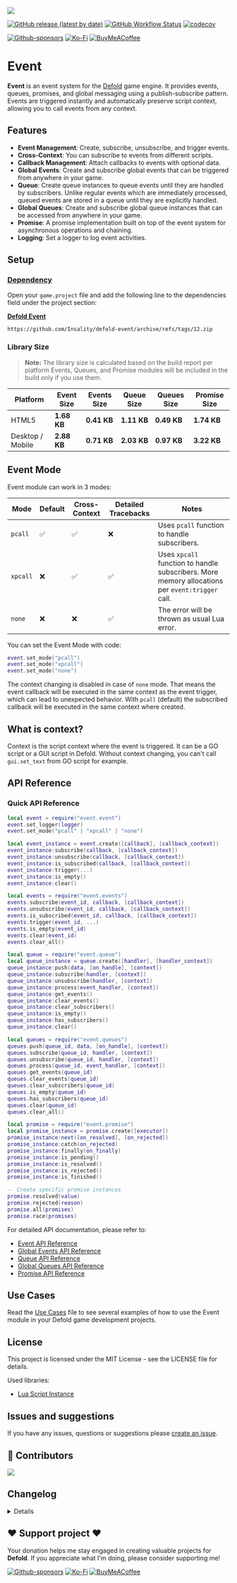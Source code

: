 ![](media/logo.png)

[![GitHub release (latest by date)](https://img.shields.io/github/v/tag/insality/defold-event?style=for-the-badge&label=Release)](https://github.com/Insality/defold-event/tags)
[![GitHub Workflow Status](https://img.shields.io/github/actions/workflow/status/insality/defold-event/ci_workflow.yml?style=for-the-badge)](https://github.com/Insality/defold-event/actions)
[![codecov](https://img.shields.io/codecov/c/github/Insality/defold-event?style=for-the-badge)](https://codecov.io/gh/Insality/defold-event)

[![Github-sponsors](https://img.shields.io/badge/sponsor-30363D?style=for-the-badge&logo=GitHub-Sponsors&logoColor=#EA4AAA)](https://github.com/sponsors/insality) [![Ko-Fi](https://img.shields.io/badge/Ko--fi-F16061?style=for-the-badge&logo=ko-fi&logoColor=white)](https://ko-fi.com/insality) [![BuyMeACoffee](https://img.shields.io/badge/Buy%20Me%20a%20Coffee-ffdd00?style=for-the-badge&logo=buy-me-a-coffee&logoColor=black)](https://www.buymeacoffee.com/insality)


# Event

**Event** is an event system for the [Defold](https://defold.com/) game engine. It provides events, queues, promises, and global messaging using a publish-subscribe pattern. Events are triggered instantly and automatically preserve script context, allowing you to call events from any context.


## Features

- **Event Management**: Create, subscribe, unsubscribe, and trigger events.
- **Cross-Context**: You can subscribe to events from different scripts.
- **Callback Management**: Attach callbacks to events with optional data.
- **Global Events**: Create and subscribe global events that can be triggered from anywhere in your game.
- **Queue**: Create queue instances to queue events until they are handled by subscribers. Unlike regular events which are immediately processed, queued events are stored in a queue until they are explicitly handled.
- **Global Queues**: Create and subscribe global queue instances that can be accessed from anywhere in your game.
- **Promise**: A promise implementation built on top of the event system for asynchronous operations and chaining.
- **Logging**: Set a logger to log event activities.


## Setup

### [Dependency](https://www.defold.com/manuals/libraries/)

Open your `game.project` file and add the following line to the dependencies field under the project section:

**[Defold Event](https://github.com/Insality/defold-event/archive/refs/tags/12.zip)**

```
https://github.com/Insality/defold-event/archive/refs/tags/12.zip
```

### Library Size

> **Note:** The library size is calculated based on the build report per platform
> Events, Queues, and Promise modules will be included in the build only if you use them.

| Platform         | Event Size   | Events Size   | Queue Size   | Queues Size  | Promise Size |
| ---------------- | ------------ | ------------- | ------------ | ------------ | ------------ |
| HTML5            | **1.68 KB**  | **0.41 KB**   | **1.11 KB**  | **0.49 KB**  | **1.74 KB**  |
| Desktop / Mobile | **2.88 KB**  | **0.71 KB**   | **2.03 KB**  | **0.97 KB**  | **3.22 KB**  |


## Event Mode

Event module can work in 3 modes:

| Mode | Default | Cross-Context | Detailed Tracebacks | Notes |
| --- | --- | --- | --- | --- |
| `pcall` | ✅ | ✅ | ❌ | Uses `pcall` function to handle subscribers. |
| `xpcall` | ❌ | ✅ | ✅ | Uses `xpcall` function to handle subscribers. More memory allocations per `event:trigger` call. |
| `none` | ❌ | ❌ | ✅ | The error will be thrown as usual Lua error. |

You can set the Event Mode with code:

```lua
event.set_mode("pcall")
event.set_mode("xpcall")
event.set_mode("none")
```

The context changing is disabled in case of `none` mode. That means the event callback will be executed in the same context as the event trigger, which can lead to unexpected behavior. With `pcall` (default) the subscribed callback will be executed in the same context where created.


## What is context?

Context is the script context where the event is triggered. It can be a GO script or a GUI script in Defold. Without context changing, you can't call `gui.set_text` from GO script for example.


## API Reference

### Quick API Reference

```lua
local event = require("event.event")
event.set_logger(logger)
event.set_mode("pcall" | "xpcall" | "none")

local event_instance = event.create([callback], [callback_context])
event_instance:subscribe(callback, [callback_context])
event_instance:unsubscribe(callback, [callback_context])
event_instance:is_subscribed(callback, [callback_context])
event_instance:trigger(...)
event_instance:is_empty()
event_instance:clear()

local events = require("event.events")
events.subscribe(event_id, callback, [callback_context])
events.unsubscribe(event_id, callback, [callback_context])
events.is_subscribed(event_id, callback, [callback_context])
events.trigger(event_id, ...)
events.is_empty(event_id)
events.clear(event_id)
events.clear_all()

local queue = require("event.queue")
local queue_instance = queue.create([handler], [handler_context])
queue_instance:push(data, [on_handle], [context])
queue_instance:subscribe(handler, [context])
queue_instance:unsubscribe(handler, [context])
queue_instance:process(event_handler, [context])
queue_instance:get_events()
queue_instance:clear_events()
queue_instance:clear_subscribers()
queue_instance:is_empty()
queue_instance:has_subscribers()
queue_instance:clear()

local queues = require("event.queues")
queues.push(queue_id, data, [on_handle], [context])
queues.subscribe(queue_id, handler, [context])
queues.unsubscribe(queue_id, handler, [context])
queues.process(queue_id, event_handler, [context])
queues.get_events(queue_id)
queues.clear_events(queue_id)
queues.clear_subscribers(queue_id)
queues.is_empty(queue_id)
queues.has_subscribers(queue_id)
queues.clear(queue_id)
queues.clear_all()

local promise = require("event.promise")
local promise_instance = promise.create([executor])
promise_instance:next([on_resolved], [on_rejected])
promise_instance:catch(on_rejected)
promise_instance:finally(on_finally)
promise_instance:is_pending()
promise_instance:is_resolved()
promise_instance:is_rejected()
promise_instance:is_finished()

-- Create specific promise instances
promise.resolved(value)
promise.rejected(reason)
promise.all(promises)
promise.race(promises)
```

For detailed API documentation, please refer to:
- [Event API Reference](api/event_api.md)
- [Global Events API Reference](api/events_api.md)
- [Queue API Reference](api/queue_api.md)
- [Global Queues API Reference](api/queues_api.md)
- [Promise API Reference](api/promise_api.md)

## Use Cases

Read the [Use Cases](USE_CASES.md) file to see several examples of how to use the Event module in your Defold game development projects.


## License

This project is licensed under the MIT License - see the LICENSE file for details.

Used libraries:
- [Lua Script Instance](https://github.com/DanEngelbrecht/LuaScriptInstance/)


## Issues and suggestions

If you have any issues, questions or suggestions please [create an issue](https://github.com/Insality/defold-event/issues).


## 👏 Contributors

<a href="https://github.com/Insality/defold-event/graphs/contributors">
  <img src="https://contributors-img.web.app/image?repo=insality/defold-event"/>
</a>


## Changelog

<details>

### **V1**
	- Initial release

### **V2**
	- Add global events module
	- The `event:subscribe` and `event:unsubscribe` now return boolean value of success

### **V3**
	- Event Trigger now returns value of last executed callback
	- Add `events.is_empty(name)` function
	- Add tests for Event and Global Events modules


### **V4**
	- Rename `lua_script_instance` to `event_context_manager` to escape conflicts with `lua_script_instance` library
	- Fix validate context in `event_context_manager.set`
	- Better error messages in case of invalid context
	- Refactor `event_context_manager`
	- Add `event.set_memory_threshold` function. Works only in debug builds.

### **V5**
	- The `event:trigger(...)` can be called as `event(...)` via `__call` metamethod
	- Add default pprint logger. Remove or replace it with `event.set_logger()`
	- Add tests for context changing

### **V6**
	- Optimize memory allocations per event instance
	- Localize functions in the event module for better performance

### **V7**
	- Optimize memory allocations per event instance
	- Default logger now empty except for errors

### **V8**
	- Optimize memory allocations per subscription (~35% less)

### **V9**
	- Better error tracebacks in case of error in subscription callback
	- Update annotations

### **V10**
	- The `event:unsubscribe` now removes all subscriptions with the same function if `callback_context` is not provided
	- You can use events instead callbacks in `event:subscribe` and `event:unsubscribe`. The subcribed event will be triggered by the parent event trigger.
	- Update docs and API reference

### **V11**
	- Introduced behavior in the `defer` module. The Defer module provides a queuing mechanism for events. Unlike regular events which are immediately processed, deferred events are stored in a queue until they are explicitly handled by a subscriber. This is useful for events that need to persist until they can be properly handled.
	- Add `use_xpcall` option to get detailed tracebacks in case of an error in the event callback.
	- Moved detailed API documentation to separate files
	- Remove annotations files. Now all annotations directly in the code.

### **V12**
	- **MIGRATION**: Replace `require("event.defer")` with `require("event.queues")` in case of using `defer` module

	- **BREAKING CHANGE**: Refactored defer system to be instance-based like event system. `defer.lua` now creates defer instances with `defer.create()` instead of global event_id system
	- **BREAKING CHANGE**: Renamed `defer` module to `queues` for better clarity
	- Removed memory allocation tracking feature
	- Added `queues.lua` for global queues operations (renamed from defer.lua functionality)
	- Added **Promise** module on top of event module
	- Fixed queue event processing order from LIFO to FIFO (events now processed in correct queue order)
	- Added no_context_change mode to disable context changing in event callback and using `pcall` by default
	- Added `event.set_mode` function to set the event mode

### **V13**
	- Added `queue:process_next` function to process exactly one event in the queue with a specific handler (subscribers will not be called)
	- Make `promise:resolve` and `promise:reject` public functions
	- Added `promise:append` function to append a task to the promise
	- Added `promise:tail` and `promise:reset` functions to manage the promise tail

</details>

## ❤️ Support project ❤️

Your donation helps me stay engaged in creating valuable projects for **Defold**. If you appreciate what I'm doing, please consider supporting me!

[![Github-sponsors](https://img.shields.io/badge/sponsor-30363D?style=for-the-badge&logo=GitHub-Sponsors&logoColor=#EA4AAA)](https://github.com/sponsors/insality) [![Ko-Fi](https://img.shields.io/badge/Ko--fi-F16061?style=for-the-badge&logo=ko-fi&logoColor=white)](https://ko-fi.com/insality) [![BuyMeACoffee](https://img.shields.io/badge/Buy%20Me%20a%20Coffee-ffdd00?style=for-the-badge&logo=buy-me-a-coffee&logoColor=black)](https://www.buymeacoffee.com/insality)
